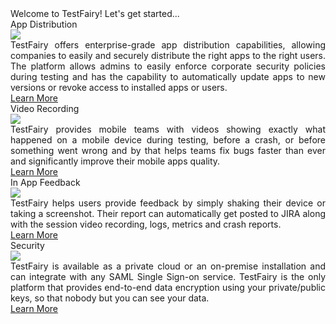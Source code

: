 <div class="getting-started-container container">
    <div class="getting-started-title">Welcome to TestFairy! Let's get started...</div>
    <div class="row">
      <div class="col">
        <div class="getting-started-question float-left">App Distribution</div>
        <img class="getting-started-img float-right" src="https://docs.testfairy.com/img/getting-started/icon-app-distribution.png" />
        <div class="getting-started-body float-left">TestFairy offers enterprise-grade app distribution capabilities, allowing companies to easily and securely distribute the right apps to the right users. The platform allows admins to easily enforce corporate security policies during testing and
          has the capability to automatically update apps to new versions or revoke access to installed apps or users.</div>
        <a class="getting-started-btn float-left" href="../App_Distribution/Distributing_Your_Apps.html">Learn More</a>
      </div>
      <div class="col">
        <div class="getting-started-question float-left">Video Recording</div>
        <img class="getting-started-img float-right" src="https://docs.testfairy.com/img/getting-started/icon-video.png" />
        <div class="getting-started-body float-left">TestFairy provides mobile teams with videos showing exactly what happened on a mobile device during testing, before a crash, or before something went wrong and by that helps teams fix bugs faster than ever and significantly improve their mobile
          apps quality.</div>
        <a class="getting-started-btn float-left" href="../SDK/Begin_with_options.html#video-recording">Learn More</a>
      </div>
    </div>
    <div class="row">
      <div class="col">
        <div class="getting-started-question float-left">In App Feedback</div>
        <img class="getting-started-img float-right" src="https://docs.testfairy.com/img/getting-started/icon-in-app-feedback.png" />
        <div class="getting-started-body float-left">TestFairy helps users provide feedback by simply shaking their device or taking a screenshot. Their report can automatically get posted to JIRA along with the session video recording, logs, metrics and crash reports.</div>
        <a class="getting-started-btn float-left" href="../App_Distribution/Distributing_Your_Apps.html">Learn More</a>
      </div>
      <div class="col">
        <div class="getting-started-question float-left">Security</div>
        <img class="getting-started-img float-right" src="https://docs.testfairy.com/img/getting-started/icon-security.png" />
        <div class="getting-started-body float-left">TestFairy is available as a private cloud or an on-premise installation and can integrate with any SAML Single Sign-on service. TestFairy is the only platform that provides end-to-end data encryption using your private/public keys, so that nobody
          but you can see your data.</div>
        <a class="getting-started-btn float-left" href="../App_Distribution/Distributing_Your_Apps.html">Learn More</a>
      </div>
    </div>
  </div>
  
<style>.page-header, .suggest-edit-container, .was-doc-helpful {display: none !important;}</style>
<style>.getting-started-row {width: auto !important}</style>
<style>.getting-started-card {width: 100%; background-color: #FAECE5 ;padding: 16px;
}</style>
<style>.getting-started-container {width: auto !important}</style>
<style>.getting-started-body {text-align: justify;}</style>

<style><link rel="stylesheet" href="https://stackpath.bootstrapcdn.com/bootstrap/4.3.1/css/bootstrap.min.css" integrity="sha384-ggOyR0iXCbMQv3Xipma34MD+dH/1fQ784/j6cY/iJTQUOhcWr7x9JvoRxT2MZw1T" crossorigin="anonymous"></style>


<script src="https://ajax.googleapis.com/ajax/libs/webfont/1.4.7/webfont.js" type="text/javascript"></script>
<script type="text/javascript">WebFont.load({  google: {    families: ["Inconsolata:400,700","Lato:100,100italic,300,300italic,400,400italic,700,700italic,900,900italic","Roboto:100,100italic,300,300italic,regular,italic,500,500italic,700,700italic,900","Playfair Display:regular,italic","Roboto Slab:regular,700"]  }});</script>

